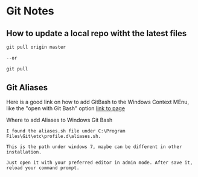 # Git Notes

## How to update a local repo witht the latest files
```cmd
git pull origin master

--or

git pull

```

## Git Aliases
Here is a good link on how to add GitBash to the Windows Context MEnu, like the "open with Git Bash" option
[link to page]('https://stackoverflow.com/questions/24386657/how-to-add-a-open-git-bash-here-context-menu-to-the-windows-explorer')

Where to add Aliases to Windows Git Bash
```
I found the aliases.sh file under C:\Program Files\Git\etc\profile.d\aliases.sh.

This is the path under windows 7, maybe can be different in other installation.

Just open it with your preferred editor in admin mode. After save it, reload your command prompt.
```